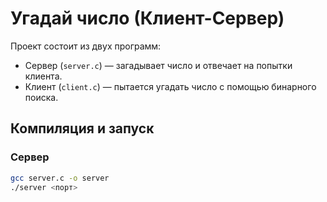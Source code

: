 # Угадай число (Клиент-Сервер)

Проект состоит из двух программ:
- Сервер (`server.c`) — загадывает число и отвечает на попытки клиента.
- Клиент (`client.c`) — пытается угадать число с помощью бинарного поиска.

## Компиляция и запуск

### Сервер
```bash
gcc server.c -o server
./server <порт>
